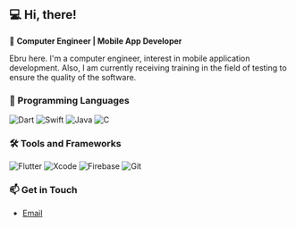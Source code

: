 ## 💻 Hi, there!
🌟 **Computer Engineer | Mobile App Developer**  

Ebru here. I'm a computer engineer, interest in mobile application development. Also, I am currently receiving training in the field of testing to ensure the quality of the software.


### 🚀 Programming Languages  
![Dart](https://img.shields.io/badge/Dart-0175C2?style=flat&logo=dart&logoColor=white)
![Swift](https://img.shields.io/badge/Swift-FA7343?style=flat&logo=swift&logoColor=white)
![Java](https://img.shields.io/badge/Java-007396?style=flat&logo=java&logoColor=white)
![C](https://img.shields.io/badge/C-A8B9CC?style=flat&logo=c&logoColor=white)  

### 🛠️ Tools and Frameworks  
![Flutter](https://img.shields.io/badge/Flutter-02569B?style=flat&logo=flutter&logoColor=white)
![Xcode](https://img.shields.io/badge/Xcode-1575F9?style=flat&logo=xcode&logoColor=white)
![Firebase](https://img.shields.io/badge/Firebase-FFCA28?style=flat&logo=firebase&logoColor=black)
![Git](https://img.shields.io/badge/Git-F05032?style=flat&logo=git&logoColor=white)

<!--
# 🚀 Projects  
- **[Botanic Buddy](#):** Bitki hastalıklarını tespit eden ve bakım önerileri sunan bir mobil uygulama. (Flutter + Firebase)  
- **[Movie Search App](#):** TMDB API kullanarak film arama ve bilgi görüntüleme uygulaması. (Flutter + Dart)  
- **[E-commerce Website](#):** PHP ve MySQL kullanarak geliştirilen, ürün yönetim paneline sahip bir e-ticaret platformu.

## 📚 Certifications  
- Artificial Intelligence Camp (2023)  
- Android Fundamentals and API Communication (2021)  
-->
### 📫 Get in Touch  
- [Email](mailto:ebruyesil17@gmail.com)  


<!--
**ebruyesil/ebruyesil** is a ✨ _special_ ✨ repository because its `README.md` (this file) appears on your GitHub profile.

Here are some ideas to get you started:

- 🔭 I’m currently working on ...
- 🌱 I’m currently learning ...
- 👯 I’m looking to collaborate on ...
- 🤔 I’m looking for help with ...
- 💬 Ask me about ...
- 📫 How to reach me: ...
- 😄 Pronouns: ...
- ⚡ Fun fact: ...
-->

